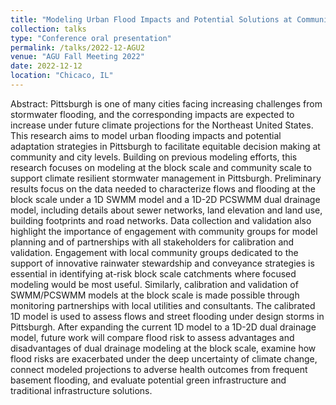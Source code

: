 ```yaml
---
title: "Modeling Urban Flood Impacts and Potential Solutions at Community Scales in Pittsburgh, PA"
collection: talks
type: "Conference oral presentation"
permalink: /talks/2022-12-AGU2
venue: "AGU Fall Meeting 2022"
date: 2022-12-12
location: "Chicaco, IL"
---
```


Abstract:
Pittsburgh is one of many cities facing increasing challenges from stormwater flooding, and the corresponding impacts are expected to increase under future climate projections for the Northeast United States. This research aims to model urban flooding impacts and potential adaptation strategies in Pittsburgh to facilitate equitable decision making at community and city levels. Building on previous modeling efforts, this research focuses on modeling at the block scale and community scale to support climate resilient stormwater management in Pittsburgh.
Preliminary results focus on the data needed to characterize flows and flooding at the block scale under a 1D SWMM model and a 1D-2D PCSWMM dual drainage model, including details about sewer networks, land elevation and land use, building footprints and road networks. Data collection and validation also highlight the importance of engagement with community groups for model planning and of partnerships with all stakeholders for calibration and validation. Engagement with local community groups dedicated to the support of innovative rainwater stewardship and conveyance strategies is essential in identifying at-risk block scale catchments where focused modeling would be most useful. Similarly, calibration and validation of SWMM/PCSWMM models at the block scale is made possible through monitoring partnerships with local utilities and consultants. The calibrated 1D model is used to assess flows and street flooding under design storms in Pittsburgh. After expanding the current 1D model to a 1D-2D dual drainage model, future work will compare flood risk to assess advantages and disadvantages of dual drainage modeling at the block scale, examine how flood risks are exacerbated under the deep uncertainty of climate change, connect modeled projections to adverse health outcomes from frequent basement flooding, and evaluate potential green infrastructure and traditional infrastructure solutions.

